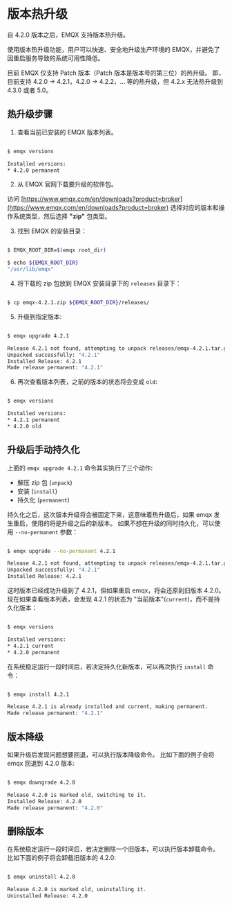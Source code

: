 # 版本热升级

自 4.2.0 版本之后，EMQX 支持版本热升级。

使用版本热升级功能，用户可以快速、安全地升级生产环境的 EMQX，并避免了因重启服务导致的系统可用性降低。

目前 EMQX 仅支持 Patch 版本（Patch 版本是版本号的第三位）的热升级。
即，目前支持 4.2.0 -> 4.2.1，4.2.0 -> 4.2.2，... 等的热升级，但 4.2.x 无法热升级到 4.3.0 或者 5.0。

## 热升级步骤

1. 查看当前已安装的 EMQX 版本列表。

```bash

$ emqx versions

Installed versions:
* 4.2.0	permanent
```

2. 从 EMQX 官网下载要升级的软件包。

访问 [https://www.emqx.com/en/downloads?product=broker](https://www.emqx.com/en/downloads?product=broker) 选择对应的版本和操作系统类型，然后选择 **"zip"** 包类型。

3. 找到 EMQX 的安装目录：

```bash

$ EMQX_ROOT_DIR=$(emqx root_dir)

$ echo ${EMQX_ROOT_DIR}
"/usr/lib/emqx"

```

4. 将下载的 zip 包放到 EMQX 安装目录下的 `releases` 目录下：

```bash

$ cp emqx-4.2.1.zip ${EMQX_ROOT_DIR}/releases/

```

5. 升级到指定版本:

```bash

$ emqx upgrade 4.2.1

Release 4.2.1 not found, attempting to unpack releases/emqx-4.2.1.tar.gz
Unpacked successfully: "4.2.1"
Installed Release: 4.2.1
Made release permanent: "4.2.1"
```

6. 再次查看版本列表，之前的版本的状态将会变成 `old`:

```bash

$ emqx versions

Installed versions:
* 4.2.1	permanent
* 4.2.0	old
```

## 升级后手动持久化

上面的 `emqx upgrade 4.2.1` 命令其实执行了三个动作:

- 解压 zip 包 (`unpack`)
- 安装 (`install`)
- 持久化 (`permanent`)

持久化之后，这次版本升级将会被固定下来，这意味着热升级后，如果 emqx 发生重启，使用的将是升级之后的新版本。
如果不想在升级的同时持久化，可以使用 `--no-permanent` 参数：

```bash

$ emqx upgrade --no-permanent 4.2.1

Release 4.2.1 not found, attempting to unpack releases/emqx-4.2.1.tar.gz
Unpacked successfully: "4.2.1"
Installed Release: 4.2.1

```

这时版本已经成功升级到了 4.2.1，但如果重启 emqx，将会还原到旧版本 4.2.0。
现在如果查看版本列表，会发现 4.2.1 的状态为 "当前版本"(`current`)，而不是持久化版本：

```bash

$ emqx versions

Installed versions:
* 4.2.1	current
* 4.2.0	permanent

```

在系统稳定运行一段时间后，若决定持久化新版本，可以再次执行 `install` 命令：

```bash

$ emqx install 4.2.1

Release 4.2.1 is already installed and current, making permanent.
Made release permanent: "4.2.1"

```

## 版本降级

如果升级后发现问题想要回退，可以执行版本降级命令。
比如下面的例子会将 emqx 回退到 4.2.0 版本:

```bash

$ emqx downgrade 4.2.0

Release 4.2.0 is marked old, switching to it.
Installed Release: 4.2.0
Made release permanent: "4.2.0"

```

## 删除版本

在系统稳定运行一段时间后，若决定删除一个旧版本，可以执行版本卸载命令。
比如下面的例子将会卸载旧版本的 4.2.0:

```bash

$ emqx uninstall 4.2.0

Release 4.2.0 is marked old, uninstalling it.
Uninstalled Release: 4.2.0

```
